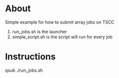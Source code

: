# About
Simple example for how to submit array jobs on TSCC

1. run_jobs.sh is the launcher
2. simple_script.sh is the script will run for every job

# Instructions
qsub ./run_jobs.sh
